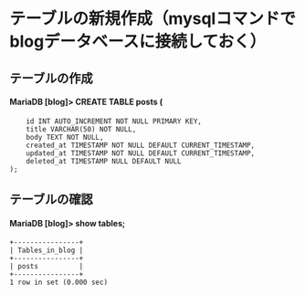 # テーブルの新規作成（mysqlコマンドでblogデータベースに接続しておく）

## テーブルの作成

#### MariaDB [blog]> CREATE TABLE posts (
        id INT AUTO_INCREMENT NOT NULL PRIMARY KEY,
        title VARCHAR(50) NOT NULL,
        body TEXT NOT NULL,
        created_at TIMESTAMP NOT NULL DEFAULT CURRENT_TIMESTAMP,
        updated_at TIMESTAMP NOT NULL DEFAULT CURRENT_TIMESTAMP,
        deleted_at TIMESTAMP NULL DEFAULT NULL
    );

## テーブルの確認

#### MariaDB [blog]> show tables;
    +----------------+
    | Tables_in_blog |
    +----------------+
    | posts          |
    +----------------+
    1 row in set (0.000 sec)